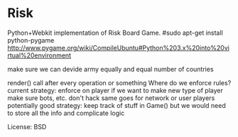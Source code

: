 # Risk
Python+Webkit implementation of Risk Board Game.
#sudo apt-get install python-pygame
http://www.pygame.org/wiki/CompileUbuntu#Python%203.x%20into%20virtual%20environment


make sure we can devide army equally and equal number of countries

render() call after every operation or something
Where do we enforce rules?
   current strategy:
      enforce on player
      if we want to make new type of player make sure bots, etc. don't hack
      same goes for network or user players
   potentially good strategy:
      keep track of stuff in Game()
      but we would need to store all the info and complicate logic

License: BSD
